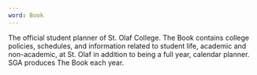 ```yaml
---
word: Book
---
```


The official student planner of St. Olaf College. The Book contains college policies, schedules, and information related to student life, academic and non-academic, at St. Olaf in addition to being a full year, calendar planner. SGA produces The Book each year.

